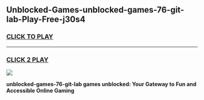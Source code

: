 
## Unblocked-Games-unblocked-games-76-git-lab-Play-Free-j30s4
<h3>
<a href="https://premium76.site?title=unblocked-games-76-git-lab&ref=09A">CLICK TO PLAY</a></h3>
<hr>

<h3>
<a href="https://premium76.site?title=unblocked-games-76-git-lab&ref=09A">CLICK 2 PLAY</a>
  
</h3>

<a href="https://premium76.site?title=unblocked-games-76-git-lab&ref=09A"><img src="https://clearcache.store/games.png"></a>


**unblocked-games-76-git-lab games unblocked: Your Gateway to Fun and Accessible Online Gaming**
